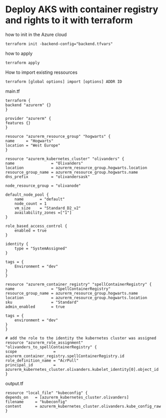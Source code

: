 # Deploy AKS with container registry and rights to it with terraform


how to init in the Azure cloud 

    terraform init -backend-config="backend.tfvars"

how to apply

    terraform apply

How to import existing ressources

    terraform [global options] import [options] ADDR ID

main.tf

    terraform {
    backend "azurerm" {}
    }

    provider "azurerm" {
    features {}
    }

    resource "azurerm_resource_group" "hogwarts" {
    name     = "Hogwarts"
    location = "West Europe"
    }

    resource "azurerm_kubernetes_cluster" "olivanders" {
    name                = "Olivanders"
    location            = azurerm_resource_group.hogwarts.location
    resource_group_name = azurerm_resource_group.hogwarts.name
    dns_prefix          = "olivandersask"

    node_resource_group = "olivanode"

    default_node_pool {
        name       = "default"
        node_count = 1
        vm_size    = "Standard_D2_v2"
        availability_zones =["1"]
    }

    role_based_access_control {
        enabled = true
    }

    identity {
        type = "SystemAssigned"
    }

    tags = {
        Environment = "dev"
    }
    }

    resource "azurerm_container_registry" "spellContainerRegistry" {
    name                = "SpellContainerRegistry"
    resource_group_name = azurerm_resource_group.hogwarts.name
    location            = azurerm_resource_group.hogwarts.location
    sku                 = "Standard"
    admin_enabled       = true

    tags = {
        environment = "dev"
    }
    }

    # add the role to the identity the kubernetes cluster was assigned
    resource "azurerm_role_assignment" "olivanders_to_spellContainerRegistry" {
    scope                = azurerm_container_registry.spellContainerRegistry.id
    role_definition_name = "AcrPull"
    principal_id         = azurerm_kubernetes_cluster.olivanders.kubelet_identity[0].object_id
    }

output.tf

    resource "local_file" "kubeconfig" {
    depends_on   = [azurerm_kubernetes_cluster.olivanders]
    filename     = "kubeconfig"
    content      = azurerm_kubernetes_cluster.olivanders.kube_config_raw
    }
